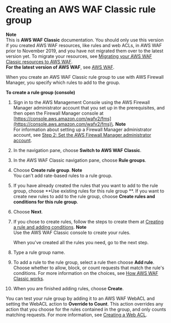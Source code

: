 # Creating an AWS WAF Classic rule group<a name="classic-create-rule-group"></a>

**Note**  
This is **AWS WAF Classic** documentation\. You should only use this version if you created AWS WAF resources, like rules and web ACLs, in AWS WAF prior to November 2019, and you have not migrated them over to the latest version yet\. To migrate your resources, see [Migrating your AWS WAF Classic resources to AWS WAF](waf-migrating-from-classic.md)\.  
**For the latest version of AWS WAF**, see [AWS WAF](waf-chapter.md)\. 

When you create an AWS WAF Classic rule group to use with AWS Firewall Manager, you specify which rules to add to the group\.<a name="classic-create-rule-group-procedure"></a>

**To create a rule group \(console\)**

1. Sign in to the AWS Management Console using the AWS Firewall Manager administrator account that you set up in the prerequisites, and then open the Firewall Manager console at [https://console.aws.amazon.com/wafv2/fms](https://console.aws.amazon.com/wafv2/fms)\. 
**Note**  
For information about setting up a Firewall Manager administrator account, see [Step 2: Set the AWS Firewall Manager administrator account](enable-integration.md)\.

1. In the navigation pane, choose **Switch to AWS WAF Classic**\.

1. In the AWS WAF Classic navigation pane, choose **Rule groups**\.

1. Choose **Create rule group**\.
**Note**  
You can't add rate\-based rules to a rule group\.

1. If you have already created the rules that you want to add to the rule group, choose **Use existing rules for this rule group **\. If you want to create new rules to add to the rule group, choose **Create rules and conditions for this rule group**\. 

1. Choose **Next**\.

1. If you chose to create rules, follow the steps to create them at [Creating a rule and adding conditions](classic-web-acl-rules-creating.md)\. 
**Note**  
Use the AWS WAF Classic console to create your rules\. 

   When you've created all the rules you need, go to the next step\.

1. Type a rule group name\.

1. To add a rule to the rule group, select a rule then choose **Add rule**\. Choose whether to allow, block, or count requests that match the rule's conditions\. For more information on the choices, see [How AWS WAF Classic works](classic-how-aws-waf-works.md)\. 

1. When you are finished adding rules, choose **Create**\.

You can test your rule group by adding it to an AWS WAF WebACL and setting the WebACL action to **Override to Count**\. This action overrides any action that you choose for the rules contained in the group, and only counts matching requests\. For more information, see [Creating a Web ACL](classic-web-acl-creating.md)\.